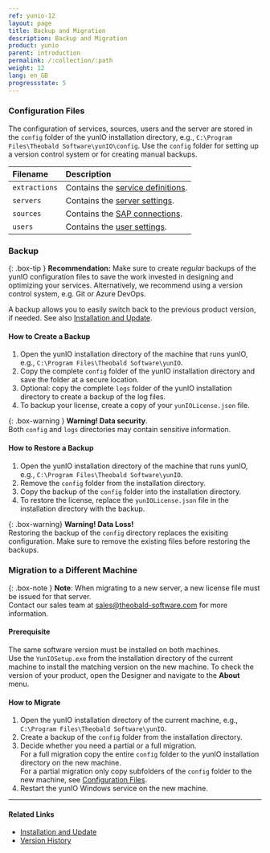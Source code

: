 ```yaml
---
ref: yunio-12
layout: page
title: Backup and Migration
description: Backup and Migration
product: yunio
parent: introduction
permalink: /:collection/:path
weight: 12
lang: en_GB
progressstate: 5
---
```



### Configuration Files
The configuration of services, sources, users and the server are stored in the `config` folder of the yunIO installation directory, e.g., `C:\Program Files\Theobald Software\yunIO\config`.
Use the `config` folder for setting up a version control system or for creating manual backups.

|Filename      | Description                                                                                                                                                  |
|:-------------|:-------------------------------------------------------------------------------------------------------------------------------------------------------------|
|`extractions` |Contains the [service definitions](../getting-started#creating-a-service).          |
|`servers`      |Contains the [server settings](../server-settings).                                                                                        |
|`sources`     |Contains the [SAP connections](../sap-connection).                                              |
|`users` |Contains the [user settings](../users).|

### Backup

{: .box-tip }
**Recommendation:** Make sure to create *regular* backups of the yunIO configuration files to save the work invested in designing and optimizing your services.
Alternatively, we recommend using a version control system, e.g. Git or Azure DevOps.

A backup allows you to easily switch back to the previous product version, if needed. See also [Installation and Update](./installation-and-update).

#### How to Create a Backup
1. Open the yunIO installation directory of the machine that runs yunIO, e.g., `C:\Program Files\Theobald Software\yunIO`.
2. Copy the complete `config` folder of the yunIO installation directory and save the folder at a secure location.
3. Optional: copy the complete `logs` folder of the yunIO installation directory to create a backup of the log files. 
4. To backup your license, create a copy of your `yunIOLicense.json` file.

{: .box-warning }
**Warning! Data security**. <br>
Both `config` and `logs` directories may contain sensitive information.

#### How to Restore a Backup

1. Open the yunIO installation directory of the machine that runs yunIO, e.g., `C:\Program Files\Theobald Software\yunIO`.
2. Remove the `config` folder from the installation directory.
3. Copy the backup of the `config` folder into the installation directory.
4. To restore the license, replace the `yunIOLicense.json` file in the installation directory with the backup.

{: .box-warning}
**Warning! Data Loss!** <br>
Restoring the backup of the `config` directory replaces the exisiting configuration. Make sure to remove the existing files before restoring the backups.

### Migration to a Different Machine

{: .box-note }
**Note**: When migrating to a new server, a new license file must be issued for that server.<br>
Contact our sales team at [sales@theobald-software.com](mailto:sales@theobald-software.com) for more information.

#### Prerequisite 
The same software version must be installed on both machines.<br>
Use the `YunIOSetup.exe` from the installation directory of the current machine to install the matching version on the new machine.
To check the version of your product, open the Designer and navigate to the **About** menu.

#### How to Migrate
1. Open the yunIO installation directory of the current machine, e.g., `C:\Program Files\Theobald Software\yunIO`.
2. Create a backup of the `config` folder from the installation directory.
3. Decide whether you need a partial or a full migration. <br> 
For a full migration copy the entire `config` folder to the yunIO installation directory on the new machine.<br>
For a partial migration only copy subfolders of the `config` folder to the new machine, see [Configuration Files](#configuration-files).
4. Restart the yunIO Windows service on the new machine.


****
#### Related Links
- [Installation and Update](./installation-and-update)
- [Version History](https://kb.theobald-software.com/version-history/yunio-version-history)
